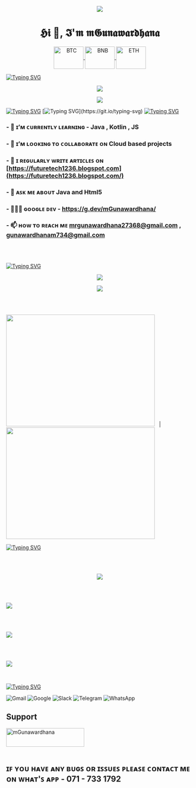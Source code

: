 <p align="center">
  <a href="https://skillicons.dev">
  <img src ="https://holopin.me/mgunawardhana">
    </a>
</p>

<!-- <img src ="https://miro.medium.com/max/875/1*gZ9XF80M8yOasLiFUzL07g.png" width = "1000" hight ="200">
 -->
<h1 align="center">𝕳𝖎 👋, 𝕴'𝖒 𝖒𝕲𝖚𝖓𝖆𝖜𝖆𝖗𝖉𝖍𝖆𝖓𝖆</h1>

<p align="center">
  <a href="https://skillicons.dev">
   <img align="center" alt="BTC" height="60" width="80" src="https://user-images.githubusercontent.com/80177249/180482937-475896ac-4853-470f-80da-dae18bcf7748.svg">
 <img align="center" alt="BNB" height="60" width="80" src="https://user-images.githubusercontent.com/80177249/180481724-2560053f-dcd3-4879-a63f-5801eb373e66.svg">
 <img align="center" alt="ETH" height="60" width="80" src="https://user-images.githubusercontent.com/80177249/180481896-cf45cdde-72f9-4986-8181-9ee64fae126d.svg">
  </a>
</p>

[![Typing SVG](https://readme-typing-svg.herokuapp.com?duration=7000&color=2ED573&width=600&lines=A+passionate+frontend++developer+from+Sri+Lanka)](https://git.io/typing-svg)
&nbsp;
&nbsp;


<p align="center">
  <a href="https://skillicons.dev">
      <img src="https://komarev.com/ghpvc/?username=mgunawardhana&color=3CCF4E" />
  </a>
</p>

<p align="center">
  <a href="https://skillicons.dev">
<img src="https://img.shields.io/badge/From%20Hello%20World%20I%27ve%20Written-3.9%20million%20lines%20of%20code-blue" />
  </a>
</p>


[![Typing SVG](https://readme-typing-svg.herokuapp.com?color=009432&width=850&lines=-------------------------------------------------------------------------------------------------)](https://git.io/typing-svg)
[![Typing SVG](https://readme-typing-svg.herokuapp.com?color=F1C40F&width=850&lines=Helping+people+to+make+the+world+a+better+place+through+quality+software.)](https://git.io/typing-svg)
[![Typing SVG](https://readme-typing-svg.herokuapp.com?color=009432&width=850&lines=-------------------------------------------------------------------------------------------------)](https://git.io/typing-svg)

  
### - 🌱 ɪ’ᴍ ᴄᴜʀʀᴇɴᴛʟʏ ʟᴇᴀʀɴɪɴɢ - **Java , Kotlin , JS**

### - 👯 ɪ’ᴍ ʟᴏᴏᴋɪɴɢ ᴛᴏ ᴄᴏʟʟᴀʙᴏʀᴀᴛᴇ ᴏɴ **Cloud based projects**

### - 📝 ɪ ʀᴇɢᴜʟᴀʀʟʏ ᴡʀɪᴛᴇ ᴀʀᴛɪᴄʟᴇꜱ ᴏɴ [https://futuretech1236.blogspot.com](https://futuretech1236.blogspot.com/)

### - 💬 ᴀꜱᴋ ᴍᴇ ᴀʙᴏᴜᴛ **Java and Html5**

### - 👩🏻‍💻  ɢᴏᴏɢʟᴇ ᴅᴇᴠ - https://g.dev/mGunawardhana/

### - 📫 ʜᴏᴡ ᴛᴏ ʀᴇᴀᴄʜ ᴍᴇ **mrgunawardhana27368@gmail.com** **,** **gunawardhanam734@gmail.com**

<br><br>

[![Typing SVG](https://readme-typing-svg.herokuapp.com?duration=4000&color=C4E538&width=600&lines=Languages+and+Tools%3A)](https://git.io/typing-svg)

<p align="center">
  <a href="https://skillicons.dev">
   <img src="https://skillicons.dev/icons?i=androidstudio,angular,bootstrap,css,eclipse,figma,gcp,git,github,hibernate,html,idea,java,js" />
  </a>
</p>


<p align="center">
  <a href="https://skillicons.dev">
   <img src="https://skillicons.dev/icons?i=linkedin,linux,mysql,nodejs,php,py,spring,svelte,vscode" />
  </a>
</p>

<br><br>

<img  src="https://media3.giphy.com/media/qgQUggAC3Pfv687qPC/giphy.gif?cid=ecf05e47cm9c1dtopba5gz6ororwryig94x760uhhpvztvy8&rid=giphy.gif&ct=g"  width="400" height="300"> &nbsp;&nbsp;| &nbsp;&nbsp; <img src = "https://i.pinimg.com/originals/89/67/92/8967925b9d9141e88ced0a9020bdbc5e.gif" width="400" height="300"/>

[![Typing SVG](https://readme-typing-svg.herokuapp.com?duration=7000&width=800&lines=-------------------------------------------------------------------------------------------------)](https://git.io/typing-svg)

<br><br>
<p align="center">
  
  <img src="http://github-profile-summary-cards.vercel.app/api/cards/profile-details?username=mGunawardhana&theme=tokyonight" />
  
  <br><br>
  
  <img src="https://github-readme-stats.vercel.app/api?username=mGunawardhana&&show_icons=true&count_private=true&theme=github_dark">
  
  <br><br>

  <img src ="https://github-readme-streak-stats.herokuapp.com?user=mGunawardhana&theme=navy-gear">
  
  <br><br>
  
  <img src="https://github-readme-stats.vercel.app/api/top-langs/?username=mGunawardhana&layout=compact&theme=github_dark"/>
  
<p>
<br>



  [![Typing SVG](https://readme-typing-svg.herokuapp.com?duration=4000&color=FFA502&width=600&lines=Connect+with+me%3A)](https://git.io/typing-svg)
<br>


<p align="left">

![Gmail](https://img.shields.io/badge/Gmail-D14836?logo=gmail&logoColor=white&style=for-the-badge)
![Google](https://img.shields.io/badge/Google%20Meet-00897B?logo=google-meet&logoColor=white&style=for-the-badge)
![Slack](https://img.shields.io/badge/Slack-4A154B?logo=slack&logoColor=white&style=for-the-badge)
![Telegram](https://img.shields.io/badge/Telegram-2CA5E0?logo=telegram&logoColor=white&style=for-the-badge)
![WhatsApp](https://img.shields.io/badge/WhatsApp-25D366?logo=whatsapp&logoColor=white&style=for-the-badge)

</p>



## Support

<p><a href="https://www.buymeacoffee.com/mGunawardhana"> <img align="left" src="https://cdn.buymeacoffee.com/buttons/v2/default-yellow.png" height="50" width="210" alt="mGunawardhana" /></a></p><br><br>
<p/>
<br>

## ɪꜰ ʏᴏᴜ ʜᴀᴠᴇ ᴀɴʏ ʙᴜɢꜱ ᴏʀ ɪꜱꜱᴜᴇꜱ ᴘʟᴇᴀꜱᴇ ᴄᴏɴᴛᴀᴄᴛ ᴍᴇ ᴏɴ ᴡʜᴀᴛ'ꜱ ᴀᴘᴘ - 071 - 733 1792

